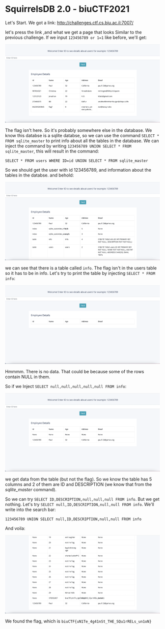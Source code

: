 # SquirrelsDB 2.0 - biuCTF2021

Let's Start. We got a link: http://challenges.ctf.cs.biu.ac.il:7007/

let's press the link ,and what we get a page that looks
Similar to the previous challenge. If we input ```123456789 or 1=1``` like before, we'll get:

![Screenshot](1.png) 

The flag isn't here. So it's probably somewhere else in the database. We know this databse is a sqlite databse, so we 
can use the command ```SELECT * FROM sqlite_master``` to print info about all the tables in the database. 
We can inject the command by writing ```123456789 UNION SELECT * FROM sqlite_master```, this will result in the command:
```
SELECT * FROM users WHERE ID=id UNION SELECT * FROM sqlite_master
```
So we should get the user with id 123456789, and information about the tables in the databse. and behold:

![Screenshot](2.png) 

we can see that there is a table called ```info```. The flag isn't in the users table so it has to be in info.
Let's try to print the table by injecting ```SELECT * FROM info```:

![Screenshot](3.png) 

Hmmmm. There is no data. That could be because some of the rows contain NULL in them.

So if we Inject ```SELECT null,null,null,null,null FROM info```:

![Screenshot](4.png) 


we get data from the table (but not the flag). So we know the table has 5 columns and 2 of them 
are ID and DESCRIPTION (we know that from the *sqlite_master* command).

So we can try ```SELECT ID,DESCRIPTION,null,null,null FROM info```. But we get nothing.
Let's try ```SELECT null,ID,DESCRIPTION,null,null FROM info```. We'll write into the search bar:
```
123456789 UNION SELECT null,ID,DESCRIPTION,null,null FROM info
```

And voila:

![Screenshot](5.png) 

We found the flag, which is ```biuCTF{uN1Te_4g41nSt_THE_SQu1rRELs_un1oN}```

